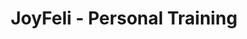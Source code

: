 ---
layout: layouts/base.njk
title: "JoyFeli - Personal Training"
locale: "en"
pageKey: "personalTraining"
---